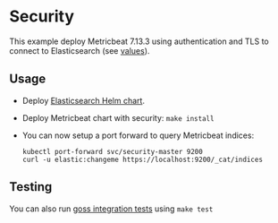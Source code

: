 # Security

This example deploy Metricbeat 7.13.3 using authentication and TLS to connect to
Elasticsearch (see [values][]).


## Usage

* Deploy [Elasticsearch Helm chart][].

* Deploy Metricbeat chart with security: `make install`

* You can now setup a port forward to query Metricbeat indices:

  ```
  kubectl port-forward svc/security-master 9200
  curl -u elastic:changeme https://localhost:9200/_cat/indices
  ```


## Testing

You can also run [goss integration tests][] using `make test`


[elasticsearch helm chart]: https://github.com/elastic/helm-charts/tree/7.13/elasticsearch/examples/security/
[goss integration tests]: https://github.com/elastic/helm-charts/tree/7.13/metricbeat/examples/security/test/goss.yaml
[values]: https://github.com/elastic/helm-charts/tree/7.13/metricbeat/examples/security/values.yaml
